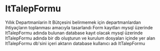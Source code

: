 # ItTalepFormu
Yıllık Departmanlarin It Bütçesini belirmemek için departmanlardan ihtiyaçların toplanması amacıyla tasarlandı
Form kayıtları mysql üzerinde ItTalepFormu adında bulunan database kayıt olacak
mysql üzerinde ItTalepFormu adında bir db oluşturun ve kurulum dosyaları içinde yer alan ItTalepFormu db'sini içeri aktarın
database kullanıcı adı ItTalepFormu 
